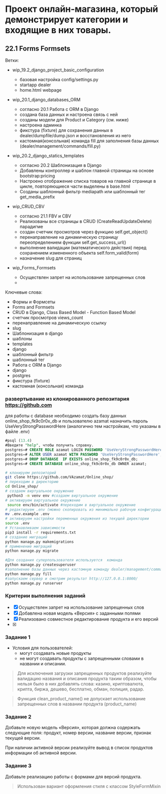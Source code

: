 # Проект онлайн-магазина, который демонстрирует категории и входящие в них товары.
## 22.1 Forms Formsets

Ветки:
  * wip_19.2_django_project_basic_configuration 
    - базовая настройка config/settings.py
    - startapp dealer
    - home.html webpage
  
  * wip_20.1_django_databases_ORM
    - согласно 20.1 Работа с ORM в Django
    - создана база данных и настроена связь с ней
    - созданы модели для Product и Category (см. ниже)
    - настроена админка
    - фикстура (fixture) для сохранения данных в dealer/dumpfile/dump.json и восстановления из него
    - кастомная(консольная) команда fill для заполнения базы данных (dealer/management/commands/fill.py)
  
  * wip_20.2_django_statics_templates
    - согласно 20.2 Шаблонизация в Django
    - Добавлены контроллер и шаблон главной страницы на основе bootstrap:pricing
    - Настроено отображение списка товаров на главной странице в цикле, повторяющиеся части выделены в base.html 
    - Созданы шаблонный фильтр mediapath или шаблонный тег get_media_prefix 

  * wip_CRUD_CBV
    - согласно 21.1 FBV и CBV
    - Реализованы все страницы в CRUD (CreateReadUpdateDelete) парадигме
    - создан счетчик просмотров через функцию self.get_object()
    - перенаправление на динамическую страницу переопределением функции self.get_success_url()
    - выполнение валидации (математического действия) перед сохранением измененного объекта self.form_valid(form) 
    - назначение slug для страниц 
  * wip_Forms_Formsets
    - Осуществлен запрет на использование запрещенных слов
    - 

Ключевые слова:
- Формы и Формсеты
- Forms and Formsets
- CRUD в Django, Class Based Model - Function Based Model
- счетчик просмотров views_count
- перенаправление на динамическую ссылку
- slug
- Шаблонизация в django
- шаблоны
- templates
- django
- шаблонный фильтр
- шаблонный тег
- Работа с ORM в Django
- django
- postgres
- фикстура (fixture) 
- кастомная (консольная) команда 


### развертывание из клонированного репозитария https://github.com

для работы с database необходимо создать базу данных online_shop_fk9c0r0x_db и пользователю azamat назначить пароль UseVeryStrongPasswordHere (аналогично тем настройкам, что указаны в файле .env)
```sql
#psql (13.4)
#Введите "help", чтобы получить справку.
postgres=# CREATE ROLE azamat LOGIN PASSWORD 'UseVeryStrongPasswordHere';
postgres=# ALTER USER azamat WITH PASSWORD 'UseVeryStrongPasswordHere';
postgres=# DROP DATABASE  IF EXISTS online_shop_fk9c0r0x_db;
postgres=# CREATE DATABASE online_shop_fk9c0r0x_db OWNER azamat;
```

```bash
# клонируем репозиторий
git clone https://github.com/VAzamat/Online_shop/
# переходим в директорию
cd Online_shop/
# создаем виртуальное окружение
 python3 -m venv env #создаем виртуальное окружение
# активируем виртуальное окружение
 source env/bin/activate #переходим в виртуальное окружение
# редактируем .env (можно скопировать из минимально рабочую конфигурацию из .env.example)
mv .env.example .env
# активируем настройки переменных окружения из текущей директории
source .env
# Устанавливаем зависимости
pip3 install -r requirements.txt
# создание миграций
python manage.py makemigrations
# применение миграций
python manage.py migrate
 
#Для создания суперпользователя используется  команда
python manage.py createsuperuser
#заполнение базы данных через кастомную команду dealer/management/commands/fill.py
python manage.py fill
#запускаем сервер и смотрим результат http://127.0.0.1:8000/
python manage.py runserver
```




### Критерии выполнения заданий
- [x] Осуществлен запрет на использование запрещенных слов
- [x] Добавлена новая модель «Версия» с заданными полями
- [x] Реализовано совместное редактирование продукта и его версий
- [x] 

### Задание 1


 - Условия для пользователей:
    * могут создавать новые продукты
    * не могут создавать продукты с запрещенными словами в названии и описании.

> Для исключения загрузки запрещенных продуктов реализуйте валидацию названия и описания продукта таким образом, чтобы нельзя было в них добавлять слова: казино, криптовалюта, крипта, биржа, дешево, бесплатно, обман, полиция, радар.

> Функция clean_product_name() не допускает использование запрещенных слов в названии продукта (product_name)

### Задание 2
Добавьте новую модель «Версия», которая должна содержать следующие поля:
продукт, номер версии, название версии, признак текущей версии. 

При наличии активной версии реализуйте вывод в список продуктов информации об активной версии.

### Задание 3
Добавьте реализацию работы с формами для версий продукта.

> Использован вариант оформления стиля с классом StyleFormMixin 
